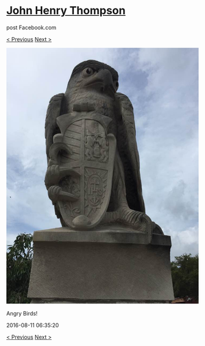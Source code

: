 # [John Henry Thompson](../README.md)
post Facebook.com

[< Previous](2016-08-11-1.md) [Next >](2016-08-11-3.md)

[![](../media/2016-08-11/Angry-Birds.jpg)](../README.md)

Angry Birds!

2016-08-11 06:35:20

[< Previous](2016-08-11-1.md) [Next >](2016-08-11-3.md)